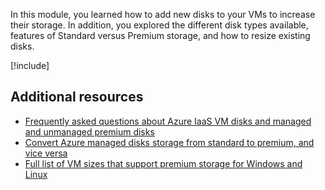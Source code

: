 In this module, you learned how to add new disks to your VMs to increase their storage. In addition, you explored the different disk types available, features of Standard versus Premium storage, and how to resize existing disks.

[!include[](../../../includes/azure-sandbox-cleanup.md)]

## Additional resources

- [Frequently asked questions about Azure IaaS VM disks and managed and unmanaged premium disks](/azure/virtual-machines/windows/faq-for-disks)
- [Convert Azure managed disks storage from standard to premium, and vice versa](/azure/virtual-machines/linux/convert-disk-storage)
- [Full list of VM sizes that support premium storage for Windows and Linux](/azure/virtual-machines/sizes)